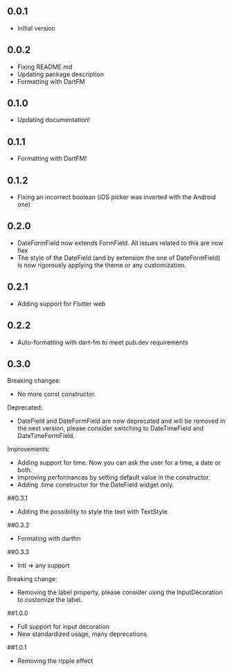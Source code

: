 ## 0.0.1

* Initial version

## 0.0.2

* Fixing README.md
* Updating package description
* Formatting with DartFM

## 0.1.0

* Updating documentation!

## 0.1.1

* Formatting with DartFM!

## 0.1.2

* Fixing an incorrect boolean (iOS picker was inverted with the Android one)

## 0.2.0

* DateFormField now extends FormField. All issues related to this are now fiex
* The style of the DateField (and by extension the one of DateFormField) is now rigorously applying the theme or any customization. 

## 0.2.1

* Adding support for Flutter web

## 0.2.2

* Auto-formatting with dart-fm to meet pub.dev requirements

## 0.3.0

Breaking changes: 
* No more const constructor.

Deprecated:
* DateField and DateFormField are now deprecated and will be removed in the next version, please consider switching to 
DateTimeField and DateTimeFormField.

Improvements:
* Adding support for time. Now you can ask the user for a time, a date or both.
* Improving performances by setting default value in the constructor. 
* Adding .time constructor for the DateField widget only.

##0.3.1

* Adding the possibility to style the text with TextStyle

##0.3.2

* Formating with dartfm

##0.3.3

* Intl => any support

Breaking change:
* Removing the label property, please consider using the InputDecoration to customize the label.

##1.0.0

* Full support for input decoration
* New standardized usage, many deprecations

##1.0.1

* Removing the ripple effect

